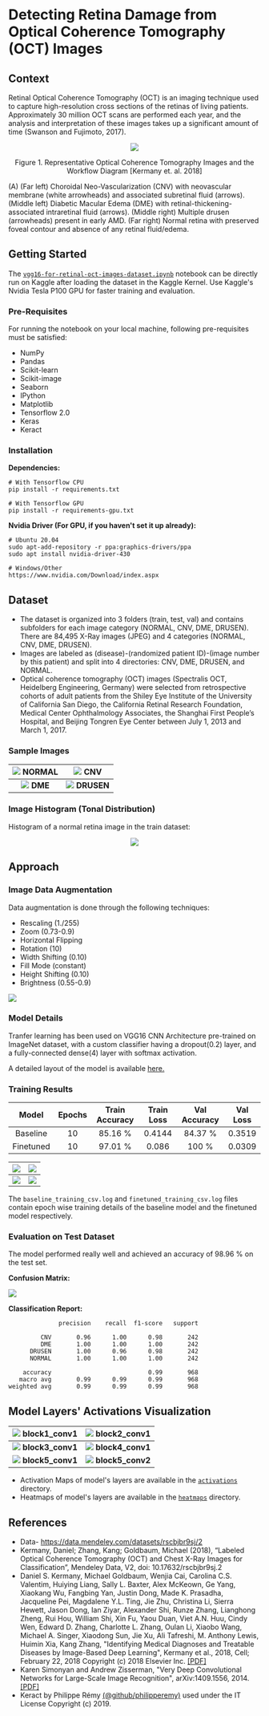 # Detecting Retina Damage from Optical Coherence Tomography (OCT) Images
## Context
Retinal Optical Coherence Tomography (OCT) is an imaging technique used to capture high-resolution cross sections of the retinas of living patients. Approximately 30 million OCT scans are performed each year, and the analysis and interpretation of these images takes up a significant amount of time (Swanson and Fujimoto, 2017).
<p align="center">
  <img src="/assets/dataset_classes.png">
</p>

<p align="center">Figure 1. Representative Optical Coherence Tomography Images and the Workflow Diagram [Kermany et. al. 2018]</p>

(A) (Far left) Choroidal Neo-Vascularization (CNV) with neovascular membrane (white arrowheads) and associated subretinal fluid (arrows). (Middle left) Diabetic Macular Edema (DME) with retinal-thickening-associated intraretinal fluid (arrows). (Middle right) Multiple drusen (arrowheads) present in early AMD. (Far right) Normal retina with preserved foveal contour and absence of any retinal fluid/edema.

## Getting Started
The <a href= "/vgg16-for-retinal-oct-images-dataset.ipynb">`vgg16-for-retinal-oct-images-dataset.ipynb`</a> notebook can be directly run on Kaggle after loading the dataset in the Kaggle Kernel. Use Kaggle's Nvidia Tesla P100 GPU for faster training and evaluation.
### Pre-Requisites
For running the notebook on your local machine, following pre-requisites must be satisfied:
- NumPy
- Pandas
- Scikit-learn
- Scikit-image
- Seaborn
- IPython
- Matplotlib
- Tensorflow 2.0
- Keras
- Keract

### Installation
**Dependencies:**
```
# With Tensorflow CPU
pip install -r requirements.txt

# With Tensorflow GPU
pip install -r requirements-gpu.txt
```
**Nvidia Driver (For GPU, if you haven't set it up already):**
```
# Ubuntu 20.04
sudo apt-add-repository -r ppa:graphics-drivers/ppa
sudo apt install nvidia-driver-430

# Windows/Other
https://www.nvidia.com/Download/index.aspx
```
## Dataset
* The dataset is organized into 3 folders (train, test, val) and contains subfolders for each image category (NORMAL, CNV, DME, DRUSEN). There are 84,495 X-Ray images (JPEG) and 4 categories (NORMAL, CNV, DME, DRUSEN).
* Images are labeled as (disease)-(randomized patient ID)-(image number by this patient) and split into 4 directories: CNV, DME, DRUSEN, and NORMAL.
* Optical coherence tomography (OCT) images (Spectralis OCT, Heidelberg Engineering, Germany) were selected from retrospective cohorts of adult patients from the Shiley Eye Institute of the University of California San Diego, the California Retinal Research Foundation, Medical Center Ophthalmology Associates, the Shanghai First People’s Hospital, and Beijing Tongren Eye Center between July 1, 2013 and March 1, 2017.
### Sample Images
|![](/assets/normal_eye.png) NORMAL|![](/assets/cnv_eye.png) CNV|
:-------------------------:|:-------------------------:
![](/assets/dme_eye.png) **DME**|![](/assets/drusen_eye.png) **DRUSEN**

### Image Histogram (Tonal Distribution)
Histogram of a normal retina image in the train dataset:
<p align="center">
  <img src= "/assets/histogram.jpeg">
</p>

## Approach
### Image Data Augmentation
Data augmentation is done through the following techniques:
- Rescaling (1./255)
- Zoom (0.73-0.9)
- Horizontal Flipping
- Rotation (10)
- Width Shifting (0.10)
- Fill Mode (constant)
- Height Shifting (0.10)
- Brightness (0.55-0.9)

<p><img src= "/assets/augmented_image.jpeg"></p>

### Model Details
Tranfer learning has been used on VGG16 CNN Architecture pre-trained on ImageNet dataset, with a custom classifier having a dropout(0.2) layer, and a fully-connected dense(4) layer with softmax activation.

A detailed layout of the model is available <a href= "/assets/model_plot.png">here.</a>

### Training Results

|Model|Epochs|Train Accuracy|Train Loss| Val Accuracy| Val Loss |
| :-----: | :-----: | :-----: | :-----: | :-----: | :-----: |
| Baseline | 10 | 85.16 % | 0.4144 | 84.37 % | 0.3519 |
| Finetuned | 10 | 97.01 % | 0.086 | 100 % | 0.0309|

| ![](/assets/baseline_acc_epoch.jpeg) | ![](/assets/baseline_loss_epoch.jpeg) |
| :-----: | :-----: |
| ![](/assets/finetuned_acc_epoch.jpeg) | ![](/assets/finetuned_loss_epoch.jpeg) |

The `baseline_training_csv.log` and `finetuned_training_csv.log` files contain epoch wise training details of the baseline model and the finetuned model respectively.

### Evaluation on Test Dataset
The model performed really well and achieved an accuracy of 98.96 % on the test set.

**Confusion Matrix:**

![](/assets/confusion_matrix.jpeg)

**Classification Report:**
```
              precision    recall  f1-score   support

         CNV       0.96      1.00      0.98       242
         DME       1.00      1.00      1.00       242
      DRUSEN       1.00      0.96      0.98       242
      NORMAL       1.00      1.00      1.00       242

    accuracy                           0.99       968
   macro avg       0.99      0.99      0.99       968
weighted avg       0.99      0.99      0.99       968
```

## Model Layers' Activations Visualization
|![](/assets/1_block1_conv1.jpeg) block1_conv1|![](/assets/4_block2_conv1.jpeg) block2_conv1|
:-------------------------:|:-------------------------:
![](/assets/7_block3_conv1.jpeg) **block3_conv1**|![](/assets/11_block4_conv1.jpeg) **block4_conv1**
![](/assets/15_block5_conv1.jpeg) **block5_conv1**|![](/assets/16_block5_conv2.jpeg) **block5_conv2**

* Activation Maps of model's layers are available in the <a href= "/activations">`activations`</a> directory.
* Heatmaps of model's layers are available in the <a href= "/heatmaps">`heatmaps`</a> directory.

## References
* Data- https://data.mendeley.com/datasets/rscbjbr9sj/2
* Kermany, Daniel; Zhang, Kang; Goldbaum, Michael (2018), “Labeled Optical Coherence Tomography (OCT) and Chest X-Ray Images for Classification”, Mendeley Data, V2, doi: 10.17632/rscbjbr9sj.2
* Daniel S. Kermany, Michael Goldbaum, Wenjia Cai, Carolina C.S. Valentim, Huiying Liang, Sally L. Baxter, Alex McKeown, Ge Yang, Xiaokang Wu, Fangbing Yan, Justin Dong, Made K. Prasadha, Jacqueline Pei, Magdalene Y.L. Ting, Jie Zhu, Christina Li, Sierra Hewett, Jason Dong, Ian Ziyar, Alexander Shi, Runze Zhang, Lianghong Zheng, Rui Hou, William Shi, Xin Fu, Yaou Duan, Viet A.N. Huu, Cindy Wen, Edward D. Zhang, Charlotte L. Zhang, Oulan Li, Xiaobo Wang, Michael A. Singer, Xiaodong Sun, Jie Xu, Ali Tafreshi, M. Anthony Lewis, Huimin Xia, Kang Zhang, "Identifying Medical Diagnoses and Treatable Diseases by Image-Based Deep Learning", Kermany et al., 2018, Cell; February 22, 2018 Copyright (c) 2018 Elsevier Inc. <a href= "https://www.cell.com/action/showPdf?pii=S0092-8674%2818%2930154-5">[PDF]</a>
* Karen Simonyan and Andrew Zisserman, "Very Deep Convolutional Networks for Large-Scale Image Recognition", arXiv:1409.1556, 2014. <a href= "https://arxiv.org/pdf/1409.1556v6.pdf">[PDF]</a>
* Keract by Philippe Rémy <a href= "https://github.com/philipperemy/keract">(@github/philipperemy)</a> used under the IT License Copyright (c) 2019.
